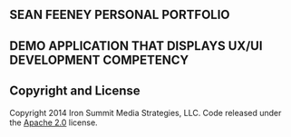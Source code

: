 

## SEAN FEENEY PERSONAL PORTFOLIO


## DEMO APPLICATION THAT DISPLAYS UX/UI DEVELOPMENT COMPETENCY


## Copyright and License

Copyright 2014 Iron Summit Media Strategies, LLC. Code released under the [Apache 2.0](https://github.com/IronSummitMedia/startbootstrap-agency/blob/gh-pages/LICENSE) license.